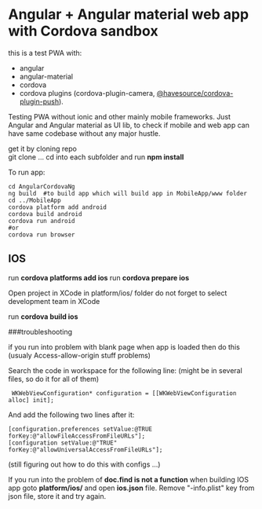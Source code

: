 # Angular + Angular material web app with Cordova sandbox    
this is a test PWA with:
 - angular
 - angular-material
 - cordova
 - cordova plugins (cordova-plugin-camera, [@havesource/cordova-plugin-push](https://github.com/havesource/cordova-plugin-push)).    
 
Testing PWA without ionic and other mainly mobile frameworks. Just Angular and Angular material as UI lib, to check if mobile and web app can have same codebase without any major hustle.   

get it by cloning repo   
git clone ...
cd into each subfolder and run **npm install**   

To run app:
```
cd AngularCordovaNg 
ng build  #to build app which will build app in MobileApp/www folder 
cd ../MobileApp
cordova platform add android
cordova build android
cordova run android 
#or
cordova run browser 
```

## IOS

run **cordova platforms add ios**
run **cordova prepare ios**

Open project in XCode in platform/ios/ folder 
do not forget to select development team in XCode    
  
run **cordova build ios**

###troubleshooting 

if you run into problem with blank page when app is loaded then do this (usualy Access-allow-origin stuff problems)   

Search the code in workspace for the following line: (might be in several files, so do it for all of them)
```
 WKWebViewConfiguration* configuration = [[WKWebViewConfiguration alloc] init];
```
And add the following two lines after it:
```
[configuration.preferences setValue:@TRUE forKey:@"allowFileAccessFromFileURLs"];
[configuration setValue:@"TRUE" forKey:@"allowUniversalAccessFromFileURLs"];
```
(still figuring out how to do this with configs ...)

If you run into the problem of **doc.find is not a function** when building IOS app goto **platform/ios/** and open **ios.json** file. Remove "-info.plist" key from json file, store it and try again. 

